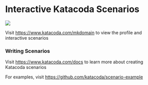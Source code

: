 # Interactive Katacoda Scenarios

[![](http://shields.katacoda.com/katacoda/mkdomain/count.svg)](https://www.katacoda.com/mkdomain "Get your profile on Katacoda.com")

Visit https://www.katacoda.com/mkdomain to view the profile and interactive scenarios

### Writing Scenarios
Visit https://www.katacoda.com/docs to learn more about creating Katacoda scenarios

For examples, visit https://github.com/katacoda/scenario-example
